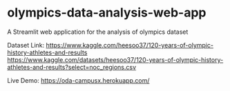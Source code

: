 # olympics-data-analysis-web-app
A Streamlit web application for the analysis of olympics dataset

Dataset Link: https://www.kaggle.com/heesoo37/120-years-of-olympic-history-athletes-and-results
https://www.kaggle.com/datasets/heesoo37/120-years-of-olympic-history-athletes-and-results?select=noc_regions.csv


Live Demo: https://oda-campusx.herokuapp.com/
